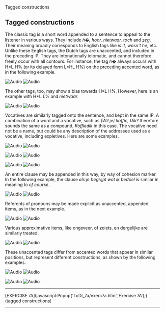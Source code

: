 Tagged constructions <!-- var popWin // because of the closepopWin() //function it has to be declare global function Popup(URL,NAME) { // alert(URL + NAME); //This opens the window Settings = "toolbar=0, location=0,menubar=0,scrollbars=1," + "left=50,top=20,resizable=1,width=750,height=550" popWin = window.open(URL,"",Settings); popWin.focus(); } function closepopWin() { //This function will close the popup window popWin.close() } function FrameUpdate(URL1, URL2) { parent.audio.location.href = URL1; parent.display.location.href = URL2; } // -->

Tagged constructions
--------------------

The classic tag is a short word appended to a sentence to appeal to the listener in various ways. They include _h�, hoor, nietwaar, toch_ and _zeg_. Their meaning broadly corresponds to English tags like _is it, wasn't he_, etc. Unlike these English tags, the Dutch tags are unaccented, and included in the preceding IP. They are intonationally idiomatic, and cannot therefore freely occur with all contours. For instance, the tag _h�_ always occurs with H\*L H% (or its delayed form L\*HL H%) on the preceding accented word, as in the following example.

![Audio](audio.gif) ![Audio](./audio/gif/c71_1.gif)

The other tags, too, may show a bias towards H\*L H%. However, here is an example with H\*L L% and _nietwaar_.

![Audio](audio.gif) ![Audio](./audio/gif/c71_2.gif)

Vocatives are similarly tagged onto the sentence, and kept in the same IP. A combination of a word and a vocative, such as _(Wil je) koffie, Dik?_ therefore sounds the same as a compound, _Koffiedik_ in this case. The vocative need not be a name, but could be any description of the addressee used as a vocative, including expletives. Here are some examples.

![Audio](audio.gif) ![Audio](./audio/gif/c71_3.gif)

![Audio](audio.gif) ![Audio](./audio/gif/c71_4.gif)

![Audio](audio.gif) ![Audio](./audio/gif/c71_5.gif)

An entire clause may be appended in this way, by way of cohesion marker. In the following example, the clause _als je begrijpt wat ik bedoel_ is similar in meaning to _of course_.

![Audio](audio.gif) ![Audio](./audio/gif/c71_6.gif)

Referents of pronouns may be made explicit as unaccented, appended items, as in the next example.

![Audio](audio.gif) ![Audio](./audio/gif/c71_7.gif)

Various approximative items, like ongeveer, of zoiets, en dergelijke are similarly treated.

![Audio](audio.gif) ![Audio](./audio/gif/c71_8.gif)

These unaccented tags differ from accented words that appear in similar positions, but represent different constructions, as shown by the following examples.

![Audio](audio.gif) ![Audio](./audio/gif/c71_9.gif)

![Audio](audio.gif) ![Audio](./audio/gif/c71_10.gif)

* * *

[EXERCISE 7A](javascript:Popup('ToDI_7a/exerc7a.htm','Exercise 7A');)  
(tagged constructions)

* * *

